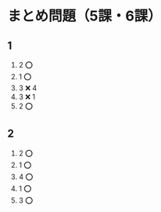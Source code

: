 # まとめ問題（5課・6課）

## 1

1. 2 ⭕
2. 1 ⭕
3. 3 ❌ 4
4. 3 ❌ 1
5. 2 ⭕

## 2

1. 2 ⭕
2. 1 ⭕
3. 4 ⭕
4. 1 ⭕
5. 3 ⭕